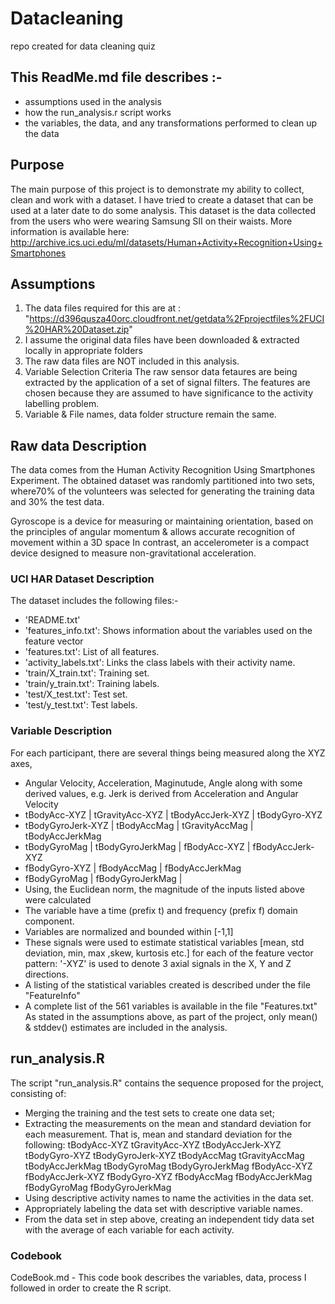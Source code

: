 # Datacleaning
repo created for data cleaning quiz


## This ReadMe.md file describes :-
- assumptions used in the analysis
- how the run_analysis.r script works
- the variables, the data, and any transformations performed to clean up the data

## Purpose

The main purpose of this project is to demonstrate my ability to collect, clean and work with a dataset. I have tried to create a dataset that can be used at a later date to do some analysis.
This dataset is the data collected from the users who were wearing Samsung SII on their waists. More information is available here:
http://archive.ics.uci.edu/ml/datasets/Human+Activity+Recognition+Using+Smartphones


## Assumptions

01. The data files required for this are at :
"https://d396qusza40orc.cloudfront.net/getdata%2Fprojectfiles%2FUCI%20HAR%20Dataset.zip"
02. I assume the original data files have been downloaded & extracted locally in appropriate
folders
03. The raw data files are NOT included in this analysis.
04. Variable Selection Criteria
The raw sensor data fetaures are being extracted by the application of a set of signal
filters. The features are chosen because they are assumed to have significance to the
activity labelling problem.
05. Variable & File names, data folder structure remain the same.


## Raw data Description

The data comes from the Human Activity Recognition Using Smartphones Experiment.
The obtained dataset was randomly partitioned into two sets, where70% of the volunteers was
selected for generating the training data and 30% the test data.

Gyroscope is a device for measuring or maintaining orientation, based on the
principles of angular momentum & allows accurate recognition of movement within a 3D space
In contrast, an accelerometer is a compact device designed to measure non-gravitational
acceleration.


### UCI HAR Dataset Description
The dataset includes the following files:-
- 'README.txt'
- 'features_info.txt': Shows information about the variables used on the feature vector
- 'features.txt': List of all features.
- 'activity_labels.txt': Links the class labels with their activity name.
- 'train/X_train.txt': Training set.
- 'train/y_train.txt': Training labels.
- 'test/X_test.txt': Test set.
- 'test/y_test.txt': Test labels.


### Variable Description
For each participant, there are several things being measured along the XYZ axes,
- Angular Velocity, Acceleration, Maginutude, Angle along with some derived values,
e.g. Jerk is derived from Acceleration and Angular Velocity
- tBodyAcc-XYZ | tGravityAcc-XYZ | tBodyAccJerk-XYZ | tBodyGyro-XYZ
- tBodyGyroJerk-XYZ | tBodyAccMag | tGravityAccMag | tBodyAccJerkMag
- tBodyGyroMag | tBodyGyroJerkMag | fBodyAcc-XYZ | fBodyAccJerk-XYZ
- fBodyGyro-XYZ | fBodyAccMag | fBodyAccJerkMag
- fBodyGyroMag | fBodyGyroJerkMag |
- Using, the Euclidean norm, the magnitude of the inputs listed above were calculated
- The variable have a time (prefix t) and frequency (prefix f) domain component.
- Variables are normalized and bounded within [-1,1]
- These signals were used to estimate statistical variables [mean, std deviation, min, max
,skew, kurtosis etc.] for each of the feature vector pattern: '-XYZ' is used to denote 3
axial signals in the X, Y and Z directions.
- A listing of the statistical variables created is described under the file "FeatureInfo"
- A complete list of the 561 variables is available in the file "Features.txt"
As stated in the assumptions above, as part of the project, only mean() & stddev() estimates
are included in the analysis.

## run_analysis.R

The script "run_analysis.R" contains the sequence proposed for the project, consisting of:

- Merging the training and the test sets to create one data set;
- Extracting the measurements on the mean and standard deviation for each measurement. That is, mean and standard deviation for the following: tBodyAcc-XYZ tGravityAcc-XYZ tBodyAccJerk-XYZ tBodyGyro-XYZ tBodyGyroJerk-XYZ tBodyAccMag tGravityAccMag tBodyAccJerkMag tBodyGyroMag tBodyGyroJerkMag fBodyAcc-XYZ fBodyAccJerk-XYZ fBodyGyro-XYZ fBodyAccMag fBodyAccJerkMag fBodyGyroMag fBodyGyroJerkMag
- Using descriptive activity names to name the activities in the data set.
- Appropriately labeling the data set with descriptive variable names.
- From the data set in step above, creating an independent tidy data set with the average of each variable for each activity.


### Codebook

CodeBook.md - This code book describes the variables, data, process I followed in order to create the R script.
